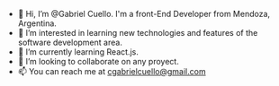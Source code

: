 - 👋 Hi, I’m @Gabriel Cuello. I'm a front-End Developer from Mendoza, Argentina.
- 👀 I’m interested in learning new technologies and features of the software development area.
- 🌱 I’m currently learning React.js.
- 💞️ I’m looking to collaborate on any proyect.
- 📫 You can reach me at cgabrielcuello@gmail.com

<!---
Palixer/Palixer is a ✨ special ✨ repository because its `README.md` (this file) appears on your GitHub profile.
You can click the Preview link to take a look at your changes.
--->
